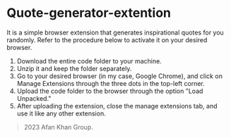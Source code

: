 # Quote-generator-extention

It is a simple browser extension that generates inspirational quotes for you randomly. Refer to the procedure below to activate it on your desired browser.

1. Download the entire code folder to your machine.
2. Unzip it and keep the folder separately.
3. Go to your desired browser (in my case, Google Chrome), and click on Manage Extensions through the three dots in the top-left corner.
4. Upload the code folder to the browser through the option "Load Unpacked."
5. After uploading the extension, close the manage extensions tab, and use it like any other extension.

> 2023 Afan Khan Group.
